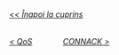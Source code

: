 ###### [<< Înapoi la cuprins](../Cuprins.md)
######  [< QoS](03.%20QoS.md) &nbsp;&nbsp;&nbsp;&nbsp;&nbsp;&nbsp;&nbsp;&nbsp;&nbsp;&nbsp;&nbsp;&nbsp; [CONNACK >](05.%20CONNACK.md) 
